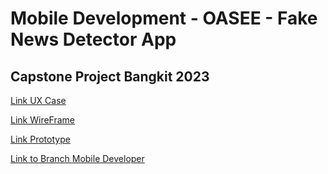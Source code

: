 # Mobile Development - OASEE - Fake News Detector App
## Capstone Project Bangkit 2023

[Link UX Case](https://docs.google.com/presentation/d/1-LEtpgbrzbD705QNyGMymQE8jnfaiKLCmpKWqS30Xck/edit?usp=sharing)

[Link WireFrame](https://miro.com/app/board/uXjVMHi91lM=/?share_link_id=683875958759)

[Link Prototype](https://www.google.com/url?q=https://www.figma.com/proto/AdsqKi0RvFsfaHAELN810u/UX-Design?type%3Ddesign%26node-id%3D98-540%26scaling%3Dscale-down%26page-id%3D0%253A1%26starting-point-node-id%3D3%253A42&sa=D&source=docs&ust=1685433182912905&usg=AOvVaw0QIvDRX_Vl1qcrsopZj8eb)

[Link to Branch Mobile Developer](https://github.com/nikolaswidad/oaseeNewsApps)

